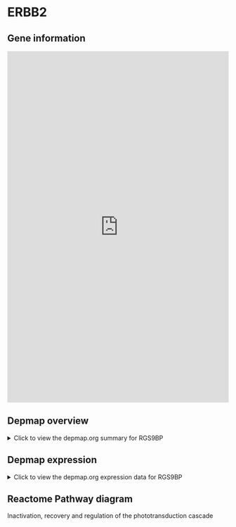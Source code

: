 <h1>ERBB2</h1>

<h2>Gene information</h2>
<iframe src="https://depmap.org/portal/gene/RGS9BP?tab=about" style="border:none;width:100%;height:800px"></iframe>

<h2>Depmap overview</h2>
<details>
  <summary>Click to view the depmap.org summary for RGS9BP</summary>
  <iframe src="https://depmap.org/portal/gene/RGS9BP?tab=overview" style="border:none;width:100%;height:800px"></iframe>
</details>

<h2>Depmap expression</h2>
<details>
  <summary>Click to view the depmap.org expression data for RGS9BP</summary>
  <iframe src="https://depmap.org/portal/gene/RGS9BP?tab=characterization" style="border:none;width:100%;height:800px"></iframe>
</details>



<h2>Reactome Pathway diagram</h2>
Inactivation, recovery and regulation of the phototransduction cascade
<div id="diagramHolder"></div>

<script>
    //Creating the Reactome Diagram widget
    //Take into account a proxy needs to be set up in your server side pointing to www.reactome.org
    function onReactomeDiagramReady(){  //This function is automatically called when the widget code is ready to be used
        var diagram = Reactome.Diagram.create({
            "placeHolder" : "diagramHolder",
            "width" : 900,
            "height" : 500
        });

        //Initialising it to the "Hemostasis" pathway
        diagram.loadDiagram("R-HSA-2514859");

        //Adding different listeners

        diagram.onDiagramLoaded(function (loaded) {
            console.info("Loaded ", loaded);
            diagram.flagItems("BAD");
	    diagram.flagItems("Q92934");
            if (loaded == "R-HSA-2514859") diagram.selectItem("R-HSA-2514859");
        });

     }
</script>



